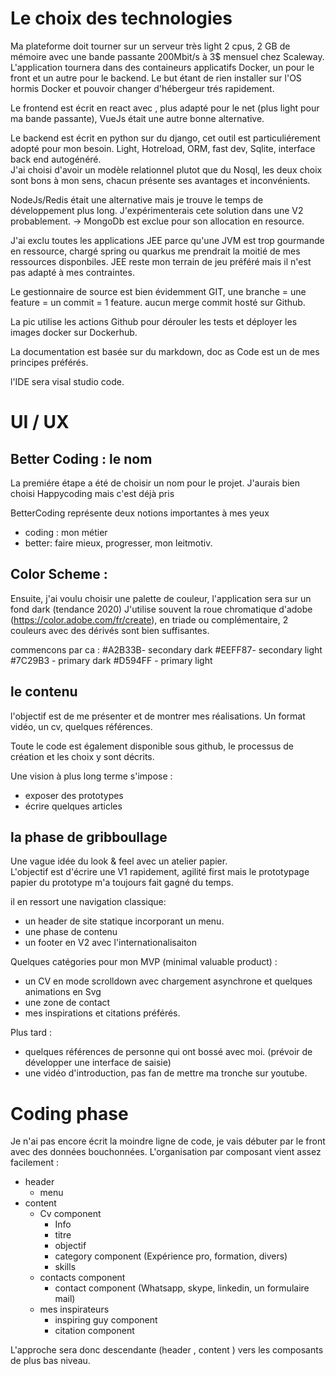 # Le choix des technologies 
Ma plateforme doit tourner sur un serveur très light 2 cpus, 2 GB de mémoire avec une bande passante 200Mbit/s à 3$ mensuel chez Scaleway.
L'application tournera dans des containeurs applicatifs Docker, un pour le front et un autre pour le backend. Le but étant de rien installer sur l'OS hormis Docker et pouvoir changer d'hébergeur trés rapidement. 

Le frontend est écrit en react avec , plus adapté pour le net (plus light pour ma bande passante), VueJs était une autre bonne alternative. 

Le backend est écrit en python sur du django, cet outil est particuliérement adopté pour mon besoin. Light, Hotreload, ORM, fast dev, Sqlite,  interface back end autogénéré.  
J'ai choisi d'avoir un modèle relationnel plutot que du Nosql, les deux choix sont bons à mon sens, chacun présente ses avantages et inconvénients. 

NodeJs/Redis était une alternative mais je trouve le temps de développement plus long. J'expérimenterais cete solution dans une V2 probablement. -> MongoDb est exclue pour son allocation en resource. 

J'ai exclu toutes les applications JEE parce qu'une JVM est trop gourmande en ressource, chargé spring ou quarkus me prendrait la moitié de mes ressources disponbiles. JEE reste mon terrain de jeu préféré mais il n'est pas adapté à mes contraintes. 

Le gestionnaire de source est bien évidemment GIT, une branche = une feature = un commit = 1 feature. aucun merge commit hosté sur Github. 

La pic utilise les actions Github pour dérouler les tests et déployer les images docker sur Dockerhub.

La documentation est basée sur du markdown, doc as Code est un de mes principes préférés. 

l'IDE sera visal studio code. 

# UI / UX 
## Better Coding : le nom 
La premiére étape a été de choisir un nom pour le projet. 
J'aurais bien choisi Happycoding mais c'est déjà pris 

BetterCoding représente deux notions importantes à mes yeux
- coding : mon métier 
- better:  faire mieux, progresser, mon leitmotiv. 

## Color Scheme : 
Ensuite, j'ai voulu choisir une palette de couleur, l'application sera sur un fond dark (tendance 2020)
J'utilise souvent la roue chromatique d'adobe (https://color.adobe.com/fr/create), en triade ou complémentaire, 2 couleurs avec des dérivés sont bien suffisantes. 

commencons par ca :
#A2B33B- secondary dark
#EEFF87- secondary light
#7C29B3 - primary dark
#D594FF - primary light

## le contenu 
l'objectif est de me présenter et de montrer mes réalisations. 
Un format vidéo, un cv, quelques références. 

Toute le code est également disponible sous github, le processus de création et les choix y sont décrits.

Une vision à plus long terme s'impose : 
 - exposer des prototypes 
 - écrire quelques articles 
  

## la phase de gribboullage 
Une vague idée du look & feel avec un atelier papier.  
L'objectif est d'écrire une V1 rapidement, agilité first mais le prototypage papier du prototype m'a toujours fait gagné du temps. 

il en ressort une navigation classique: 
 - un header de site statique incorporant un menu.  
 - une phase de contenu 
 - un footer en V2 avec l'internationalisaiton 

Quelques catégories pour mon MVP (minimal valuable product) : 
 - un CV en mode scrolldown avec chargement asynchrone et quelques animations en Svg 
 - une zone de contact 
 - mes inspirations et citations préférés. 

Plus tard : 
 - quelques références de personne qui ont bossé avec moi. (prévoir de développer une interface de saisie)
 - une vidéo d'introduction, pas fan de mettre ma tronche sur youtube. 


# Coding phase 
Je n'ai pas encore écrit la moindre ligne de code, je vais débuter par le front avec des données bouchonnées. 
L'organisation par composant vient assez facilement : 

- header 
    - menu
- content 
    - Cv component
      - Info 
      - titre
      - objectif
      - category component (Expérience pro, formation, divers)
      - skills 
    - contacts component
      - contact component (Whatsapp, skype, linkedin, un formulaire mail)
    - mes inspirateurs
      - inspiring guy component
      - citation component


L'approche sera donc descendante (header , content ) vers les composants de plus bas niveau. 


